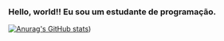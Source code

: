 ### Hello, world!! Eu sou um estudante de programação.

[![Anurag's GitHub stats](https://github-readme-stats.vercel.app/api?username=fwrnandk)](https://github.com/anuraghazra/github-readme-stats))

